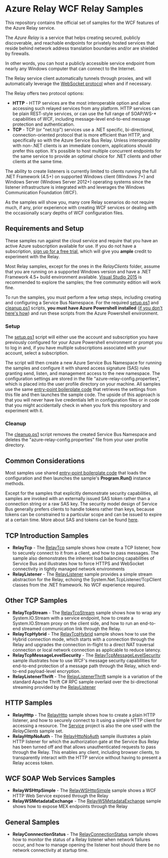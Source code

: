 # Azure Relay WCF Relay Samples

This repository contains the official set of samples for the WCF features 
of the Azure Relay service.

The *Azure Relay* is a service that helps creating secured, publicly
discoverable, and reachable endpoints for privately hosted services that reside
behind network address translation boundaries and/or are shielded by firewalls.

In other words, you can host a publicly accessible service endpoint from nearly
any Windows computer that can connect to the Internet.

The Relay service client automatically tunnels through proxies, and will
automatically leverage the [WebSocket
protocol](https://tools.ietf.org/html/rfc6455) when and if necessary.

The Relay offers two protocol options:
* **HTTP** - HTTP services are the most interoperable option and allow accessing such relayed services from
    any platform. HTTP services can be plain REST-style services, or can use the full range of SOAP/WS-* 
	capabilities of WCF, including message-level end-to-end message protection and authentication.   
* **TCP** - TCP (or "net.tcp") services use a .NET specific, bi-directional, connection-oriented protocol
    that is more efficient than HTTP, and specifically so with the Azure Service Bus Relay. Unless
	interoperability with non-.NET clients is an immediate concern, applications should prefer this option.
	It's possible to host multiple concurrent endpoints for the same service to provide an optimal choice for
	.NET clients and other clients at the same time.   

The ability to create listeners is currently limited to clients running the
full .NET Framework (4.5+) on supported Windows client (Windows 7+) and Windows
Server (Windows Server 2012+) operating systems since the listener
infrastructure is integrated with and leverages the Windows Communication
Foundation (WCF).

As the samples will show you, many core Relay scenarios do not require much, if
any, prior experience with creating WCF services or dealing with the
occasionally scary depths of WCF configuration files.

## Requirements and Setup

These samples run against the cloud service and require that you have an active
Azure subscription available for use. If you do not have a subscription, [sign
up for a free trial](https://azure.microsoft.com/pricing/free-trial/), which
will give you **ample** credit to experiment with the Relay.

Most Relay samples, except for the ones in the *RelayClients* folder, assume
that you are running on a supported Windows version and have a .NET Framework
4.5+ build environment available. [Visual Studio
2015](https://www.visualstudio.com/) is recommended to explore the samples; the
free community edition will work fine.

To run the samples, you must perform a few setup steps, including creating and
configuring a Service Bus Namespace. For the required [setup.ps1](setup.ps1)
and [cleanup.ps1](cleanup.ps1) scripts, **you must have Azure Powershell
installed** ([if you don't here's
how](https://azure.microsoft.com/en-us/documentation/articles/powershell-install-configure/))
and run these scripts from the Azure Powershell environment.

### Setup

The [setup.ps1](setup.ps1) script will either use the account and subscription
you have previously configured for your Azure Powershell environment or prompt
you to log in and, if you have multiple subscriptions associated with your
account, select a subscription.

The script will then create a new Azure Service Bus Namespace for running the
samples and configure it with shared access signature (SAS) rules granting
send, listen, and management access to the new namespace. The configuration
settings are stored in the file "azure-relay-config.properties", which is
placed into the user profile directory on your machine. All samples use the
same [entry-point boilerplate code](common/Main.cs) that retrieves the settings
from this file and then launches the sample code. The upside of this approach
is that you will never have live credentials left in configuration files or in
code that you might accidentally check in when you fork this repository and
experiment with it.

### Cleanup

The [cleanup.ps1](cleanup.ps1) script removes the created Service Bus Namespace and deletes the "azure-relay-config.properties" file from 
your user profile directory.
 
## Common Considerations

Most samples use shared [entry-point boilerplate code](common/Main.cs) that
loads the configuration and then launches the sample's **Program.Run()**
instance methods.

Except for the samples that explicitly demonstrate security capabilities, all
samples are invoked with an externally issued SAS token rather than a
connection string or a raw SAS key. The security model design of Service Bus
generally prefers clients to handle tokens rather than keys, because tokens can
be constrained to a particular scope and can be issued to expire at a certain
time. More about SAS and tokens can be found
[here](https://azure.microsoft.com/documentation/articles/service-bus-shared-access-signature-authentication/).

## TCP Introduction Samples

* **RelayTcp** - The [RelayTcp](RelayTcp) sample shows how create a TCP listener, how to securely connect to it from a client, and how to pass messages. 
The sample also demonstrates the inherent load balancing capabilities of Service Bus and illustrates how to force HTTPS and WebSocket connectivity 
in tightly managed network environments 
* **RelayListener** - The [RelayListener](RelayListener) sample provides a simple stream abstraction for the Relay, echoing the System.Net.TcpListener/TcpClient classes
from the .NET framework. No WCF experience required. 

## Other TCP Samples
* **RelayTcpStream** - The [RelayTcpStream](RelayTcpStream) sample shows how to wrap any System.IO.Stream with a service endpoint, 
how to create a System.IO.Stream proxy on the client side, and how to run an end-to-end streamed communication link through the Relay.
* **RelayTcpHybrid** - The [RelayTcpHybrid](RelayTcpHybrid) sample shows how to use the Hybrid connection mode, which starts with a connection through the
Relay and upgrades the connection in-flight to a direct NAT traversal connection or local network connection as applicable to reduce latency.
* **RelayTcpMessageLevelSecurity** - The [RelayTcpMessageLevelSecurity](RelayTcpMessageLevelSecurity) sample illustrates how to use WCF's message
security capabilities for end-to-end protection of a message path through the Relay, which end-to-end payload-level encryption.
* **RelayListenerThrift** - The [RelayListenerThrift](RelayListenerThrift) sample is a variation of the standard Apache Thrift C# RPC sample 
overlaid over the bi-directional streaming provided by the [RelayListener](RelayListener)
  

## HTTP Samples
* **RelayHttp** - The [RelayHttp](RelayHttp) sample shows how to create a plain HTTP listener, and how to securely connect to it using 
a simple HTTP client for accessing a resource. The [Service](RelayHttp/Service) project is also the one used with the *RelayClients* 
sample set. 
* **RelayHttpNoAuth** - The [RelayHttpNoAuth](RelayHttpNoAuth) sample illustrates a plain HTTP listener for which the authorization gate at
the Service Bus Relay has been turned off and that allows unauthenticated requests to pass through the Relay. This enables any client, including
browser clients, to transparently interact with the HTTP service without having to present a Relay access token.

## WCF SOAP Web Services Samples
* **RelayWSHttpSimple** - The [RelayWSHttpSimple](RelayWSHttpSimple) sample shows a WCF HTTP Web Service exposed through the Relay
* **RelayWSMetadataExchange** - The [RelayWSMetadataExchange](RelayWSMetadataExchange) sample shows how to expose MEX endpoints through the Relay

## General Samples
*  **RelayConnnectionStatus** - The [RelayConnectionStatus](RelayConnectionStatus) sample shows how to monitor the status of a Relay listener 
when network failures occur, and how to manage opening the listener host should there be no network connectivity at startup time. 

